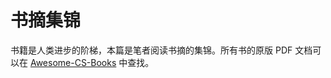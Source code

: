 # 书摘集锦

书籍是人类进步的阶梯，本篇是笔者阅读书摘的集锦。所有书的原版 PDF 文档可以在 [Awesome-CS-Books](https://github.com/wx-chevalier/Awesome-CS-Books) 中查找。
